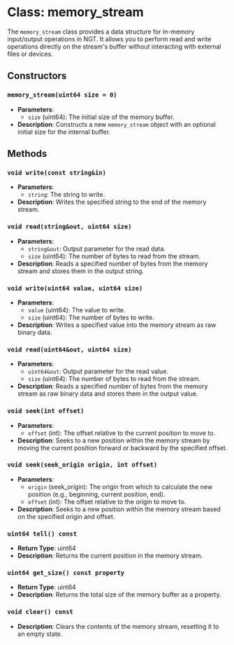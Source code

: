 # Class: memory_stream

The `memory_stream` class provides a data structure for in-memory input/output operations in NGT. It allows you to perform read and write operations directly on the stream's buffer without interacting with external files or devices.

## Constructors

### `memory_stream(uint64 size = 0)`
- **Parameters**:
  - `size` (uint64): The initial size of the memory buffer.
- **Description**: Constructs a new `memory_stream` object with an optional initial size for the internal buffer.


## Methods

### `void write(const string&in)`
- **Parameters**:
  - `string`: The string to write.
- **Description**: Writes the specified string to the end of the memory stream.

### `void read(string&out, uint64 size)`
- **Parameters**:
  - `string&out`: Output parameter for the read data.
  - `size` (uint64): The number of bytes to read from the stream.
- **Description**: Reads a specified number of bytes from the memory stream and stores them in the output string.

### `void write(uint64 value, uint64 size)`
- **Parameters**:
  - `value` (uint64): The value to write.
  - `size` (uint64): The number of bytes to write.
- **Description**: Writes a specified value into the memory stream as raw binary data.

### `void read(uint64&out, uint64 size)`
- **Parameters**:
  - `uint64&out`: Output parameter for the read value.
  - `size` (uint64): The number of bytes to read from the stream.
- **Description**: Reads a specified number of bytes from the memory stream as raw binary data and stores them in the output value.

### `void seek(int offset)`
- **Parameters**:
  - `offset` (int): The offset relative to the current position to move to.
- **Description**: Seeks to a new position within the memory stream by moving the current position forward or backward by the specified offset.

### `void seek(seek_origin origin, int offset)`
- **Parameters**:
  - `origin` (seek_origin): The origin from which to calculate the new position (e.g., beginning, current position, end).
  - `offset` (int): The offset relative to the origin to move to.
- **Description**: Seeks to a new position within the memory stream based on the specified origin and offset.

### `uint64 tell() const`
- **Return Type**: uint64
- **Description**: Returns the current position in the memory stream.

### `uint64 get_size() const property`
- **Return Type**: uint64
- **Description**: Returns the total size of the memory buffer as a property.

### `void clear() const`
- **Description**: Clears the contents of the memory stream, resetting it to an empty state.
